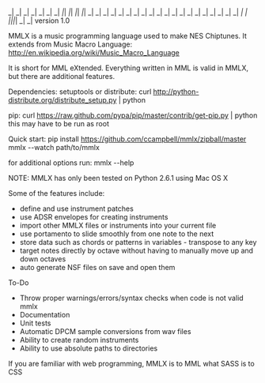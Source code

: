 _|      _|  _|      _|  _|        _|      _|
_|_|  _|_|  _|_|  _|_|  _|          _|  _|
_|  _|  _|  _|  _|  _|  _|            _|
_|      _|  _|      _|  _|          _|  _|
_|      _|  _|      _|  _|_|_|_|  _|      _|
                                 version 1.0

MMLX is a music programming language used to make NES Chiptunes.  It extends from Music Macro Language:
http://en.wikipedia.org/wiki/Music_Macro_Language

It is short for MML eXtended. Everything written in MML is valid in MMLX, but there are additional features.

Dependencies:
setuptools or distribute:
curl http://python-distribute.org/distribute_setup.py | python

pip:
curl https://raw.github.com/pypa/pip/master/contrib/get-pip.py | python
this may have to be run as root

Quick start:
pip install https://github.com/ccampbell/mmlx/zipball/master
mmlx --watch path/to/mmlx

for additional options run:
mmlx --help

NOTE: MMLX has only been tested on Python 2.6.1 using Mac OS X

Some of the features include:
- define and use instrument patches
- use ADSR envelopes for creating instruments
- import other MMLX files or instruments into your current file
- use portamento to slide smoothly from one note to the next
- store data such as chords or patterns in variables
- transpose to any key
- target notes directly by octave without having to manually move up and down octaves
- auto generate NSF files on save and open them

To-Do
- Throw proper warnings/errors/syntax checks when code is not valid mmlx
- Documentation
- Unit tests
- Automatic DPCM sample conversions from wav files
- Ability to create random instruments
- Ability to use absolute paths to directories

If you are familiar with web programming, MMLX is to MML what SASS is to CSS
